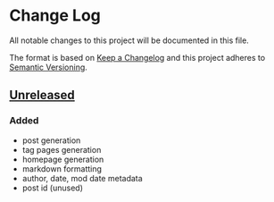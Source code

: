 # Change Log
All notable changes to this project will be documented in this file.

The format is based on [Keep a Changelog](http://keepachangelog.com/) 
and this project adheres to [Semantic Versioning](http://semver.org/).

## [Unreleased]
### Added
- post generation
- tag pages generation
- homepage generation
- markdown formatting
- author, date, mod date metadata
- post id (unused)

[Unreleased]: https://gogs.system33.pw/mello/bm
